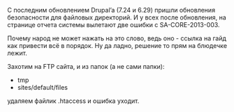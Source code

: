 С последним обновлением Drupal’a (7.24 и 6.29) пришли обновления безопасности
для файловых директорий. И у всех после обновления, на странице отчета системы
вылетают две ошибки с SA-CORE-2013-003.

Почему народ не может нажать на это слово, ведь оно - ссылка на гайд как
привести всё в порядок. Ну да ладно, решение то прям на блюдечке лежит.

Захотим на FTP сайта, и из папок (а не сами папки):

- tmp
- sites/default/files

удаляем файлик .htaccess и ошибка уходит. 
